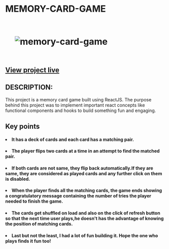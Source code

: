 # MEMORY-CARD-GAME

# <img style="margin: 30px" src="" alt="memory-card-game"  />  

## <a href="https://undisclosed64.github.io/memory-card-game/">View project live</a>

## DESCRIPTION:
This project is a memory card game built using ReactJS. The purpose behind this project was to implement important react concepts like functional components and hooks to build something fun and engaging. 

## Key points

#### <li>It has a deck of cards and each card has a matching pair.</li>

#### <li> The player flips two cards at a time in an attempt to find the matched pair.</li>

#### <li>If both cards are not same, they flip back automatically.If they are same, they are considered as played cards and any further click on them is disabled.</li>

#### <li>When the player finds all the matching cards, the game ends showing a congratulatory message containing the number of tries the player needed to finish the game.</li>

#### <li>The cards get shuffled on load and also on the click of refresh button so that the next time user plays,he doesn't has the advantage of knowing the position of matching cards.</li>

#### <li>Last but not the least, I had a lot of fun building it. Hope the one who plays finds it fun too!</li>



